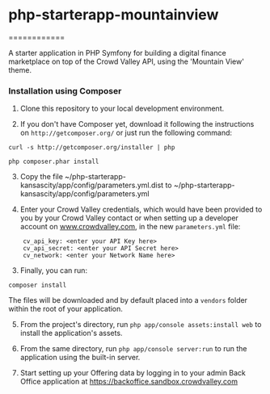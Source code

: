 # php-starterapp-mountainview
============

A starter application in PHP Symfony for building a digital finance marketplace on top of the Crowd Valley API, using the
'Mountain View' theme.

### Installation using Composer

1) Clone this repository to your local development environment.

2) If you don't have Composer yet, download it following the instructions on `http://getcomposer.org/` or just run the following command:

```
curl -s http://getcomposer.org/installer | php

php composer.phar install
```

3) Copy the file ~/php-starterapp-kansascity/app/config/parameters.yml.dist to ~/php-starterapp-kansascity/app/config/parameters.yml

4) Enter your Crowd Valley credentials, which would have been provided to you by your Crowd Valley contact or when setting up
a developer account on www.crowdvalley.com, in the new `parameters.yml` file:

```
    cv_api_key: <enter your API Key here>
    cv_api_secret: <enter your API Secret here>
    cv_network: <enter your Network Name here>
```

3) Finally, you can run:

```
composer install
```

The files will be downloaded and by default placed into a `vendors` folder within the root of your application.

5) From the project's directory, run `php app/console assets:install web` to install the application's assets.

6) From the same directory, run `php app/console server:run` to run the application using the built-in server. 

7) Start setting up your Offering data by logging in to your admin Back Office application at https://backoffice.sandbox.crowdvalley.com 
